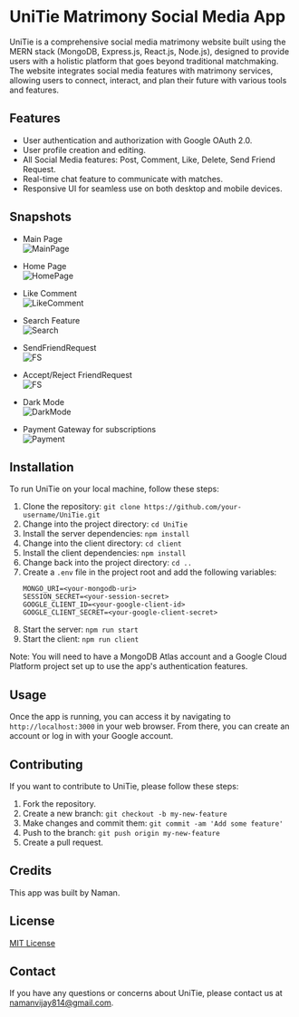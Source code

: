 # UniTie Matrimony Social Media App

UniTie is a comprehensive social media matrimony website built using the MERN stack (MongoDB, Express.js, React.js, Node.js), designed to provide users with a holistic platform that goes beyond traditional matchmaking. The website integrates social media features with matrimony services, allowing users to connect, interact, and plan their future with various tools and features. 

## Features

- User authentication and authorization with Google OAuth 2.0.
- User profile creation and editing.
- All Social Media features: Post, Comment, Like, Delete, Send Friend Request.
- Real-time chat feature to communicate with matches.
- Responsive UI for seamless use on both desktop and mobile devices.

## Snapshots

- Main Page <br>
![MainPage](./ProjectSnapshots/MainPage.png)

- Home Page <br>
![HomePage](./ProjectSnapshots/HomePage.png)

- Like Comment <br>
![LikeComment](./ProjectSnapshots/LikeComment.png)

- Search Feature <br>
![Search](./ProjectSnapshots/Search.png)

- SendFriendRequest <br>
![FS](./ProjectSnapshots/SendFriendRequest.png)

- Accept/Reject FriendRequest <br>
![FS](./ProjectSnapshots/AcceptRejectFS.png)

- Dark Mode <br>
![DarkMode](./ProjectSnapshots/DarkMode.png)

- Payment Gateway for subscriptions <br>
![Payment](./ProjectSnapshots/PaymentGateway.png)


## Installation

To run UniTie on your local machine, follow these steps:

1. Clone the repository: `git clone https://github.com/your-username/UniTie.git`
2. Change into the project directory: `cd UniTie`
3. Install the server dependencies: `npm install`
4. Change into the client directory: `cd client`
5. Install the client dependencies: `npm install`
6. Change back into the project directory: `cd ..`
7. Create a `.env` file in the project root and add the following variables:
    ```
    MONGO_URI=<your-mongodb-uri>
    SESSION_SECRET=<your-session-secret>
    GOOGLE_CLIENT_ID=<your-google-client-id>
    GOOGLE_CLIENT_SECRET=<your-google-client-secret>
    ```
8. Start the server: `npm run start`
9. Start the client: `npm run client`

Note: You will need to have a MongoDB Atlas account and a Google Cloud Platform project set up to use the app's authentication features.

## Usage

Once the app is running, you can access it by navigating to `http://localhost:3000` in your web browser. From there, you can create an account or log in with your Google account. 

## Contributing

If you want to contribute to UniTie, please follow these steps:

1. Fork the repository.
2. Create a new branch: `git checkout -b my-new-feature`
3. Make changes and commit them: `git commit -am 'Add some feature'`
4. Push to the branch: `git push origin my-new-feature`
5. Create a pull request.

## Credits

This app was built by Naman.

## License

[MIT License](https://opensource.org/licenses/MIT) 

## Contact

If you have any questions or concerns about UniTie, please contact us at namanvijay814@gmail.com.

